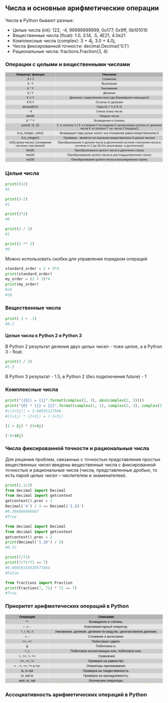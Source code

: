 ## Числа и основные арифметические операции

Числа в Python бывают разные:

- Целые числа (int): 122, -4, 99999999999, 0o177, 0x9ff, 0b101010
- Вещественные числа (float): 1.0, 3.14, .5, 4E21, 4.0e21
- Комплексные числа (complex): 3 + 4j, 3.0 + 4.0j,
- Числа фиксированной точности: decimal.Decimal('0.1')
- Рациональные числа: fractions.Fraction(3, 4)

### Операции с целыми и вещественными числами

![img](./img/l1.8_operations.png)

### Целые числа

```python
print(3+2)
#5
```

```python
print(3-2)
#1
```

```python
print(3*2)
#6
```

```python
print(3 / 2)
#1
```

```python
print(3 ** 2)
#9
```

Можно использовать скобки для управления порядком операций

```python
standard_order = 2 + 3*4
print(standard_order)
my_order = (2 + 3)*4
print(my_order)
#14
#20
```

### Вещественные числа

```python
print(.1 + .1)
#0.2
```

#### Целые числа в Python 2 и Python 3

В Python 2 результат деления двух целых чисел - тоже целое, а в Python 3 - float.

```python
print(3 / 2)
#1.5
```

В Python 3 результат - 1.5, в Python 2 (без подключения future) - 1

### Комплексные числа

```python
print("|{0}| = {1}".format(complex(2, 3), abs(complex(2, 3))))
print("{0} * {1} = {2}".format(complex(1, 1), complex(2, 3), complex(1, 1) * complex(2, 3)))
#|(2+3j)| = 3.60555127546
#(1+1j) * (2+3j) = (-1+5j)
```

```python
(1 + 2j) * (3+4j)
```

```python
(-5+10j)
```

### Числа фиксированной точности и рациональные числа

Для решения проблем, связанных с точностью представления простых вещественных чисел введены вещественные числа с фиксированной точностью и рациональные числа (числа, представленные дробью, то есть парой целых чисел – числителем и знаменателем).

```python
print(1.1/3)
from decimal import Decimal
from decimal import getcontext
getcontext().prec = 3
Decimal('4') / 3 == Decimal('1.33')
#0.366666666667
#True
```

```python
from decimal import Decimal
from decimal import getcontext
getcontext().prec = 2
print(Decimal('1.10') / 3)
#0.37
```

```python
print(7/71)
print(7/71*71 == 7)
#0.09859154929577464
#False
```

```python
from fractions import Fraction
print(Fraction(7, 71) * 71 == 7)
#True
```

### Приоритет арифметических операций в Python

![img](./img/l1.8_operations_priority.png)

### Ассоциативность арифметических операций в Python